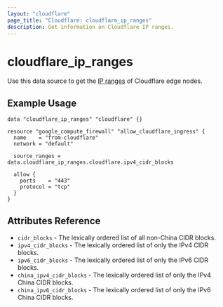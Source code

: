 ```yaml
---
layout: "cloudflare"
page_title: "Cloudflare: cloudflare_ip_ranges"
description: Get information on Cloudflare IP ranges.
---
```


# cloudflare_ip_ranges

Use this data source to get the [IP ranges][1] of Cloudflare edge nodes.

## Example Usage

```hcl
data "cloudflare_ip_ranges" "cloudflare" {}

resource "google_compute_firewall" "allow_cloudflare_ingress" {
  name    = "from-cloudflare"
  network = "default"

  source_ranges = data.cloudflare_ip_ranges.cloudflare.ipv4_cidr_blocks

  allow {
    ports    = "443"
    protocol = "tcp"
  }
}
```

## Attributes Reference

- `cidr_blocks` - The lexically ordered list of all non-China CIDR blocks.
- `ipv4_cidr_blocks` - The lexically ordered list of only the IPv4 CIDR blocks.
- `ipv6_cidr_blocks` - The lexically ordered list of only the IPv6 CIDR blocks.
- `china_ipv4_cidr_blocks` - The lexically ordered list of only the IPv4 China CIDR blocks.
- `china_ipv6_cidr_blocks` - The lexically ordered list of only the IPv6 China CIDR blocks.

[1]: https://www.cloudflare.com/ips/

